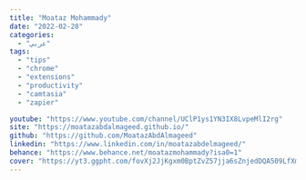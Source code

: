 ```yaml
---
title: "Moataz Mohammady"
date: "2022-02-28"
categories:
  - "عربي"
tags:
  - "tips"
  - "chrome"
  - "extensions"
  - "productivity"
  - "camtasia"
  - "zapier"

youtube: "https://www.youtube.com/channel/UClP1ys1YN3IX8LvpeMlI2rg"
site: "https://moatazabdalmageed.github.io/"
github: "https://github.com/MoatazAbdAlmageed"
linkedin: "https://www.linkedin.com/in/moatazabdelmageed/"
behance: "https://www.behance.net/moatazmohammady?isa0=1"
cover: "https://yt3.ggpht.com/fovXj2JjKgxm0BptZvZ57jja6sZnjedDQA509LfXmXLf4yteOHL96d4YVxW2wui6ejpBlJmEAA=s88-c-k-c0x00ffffff-no-rj"
---
```

